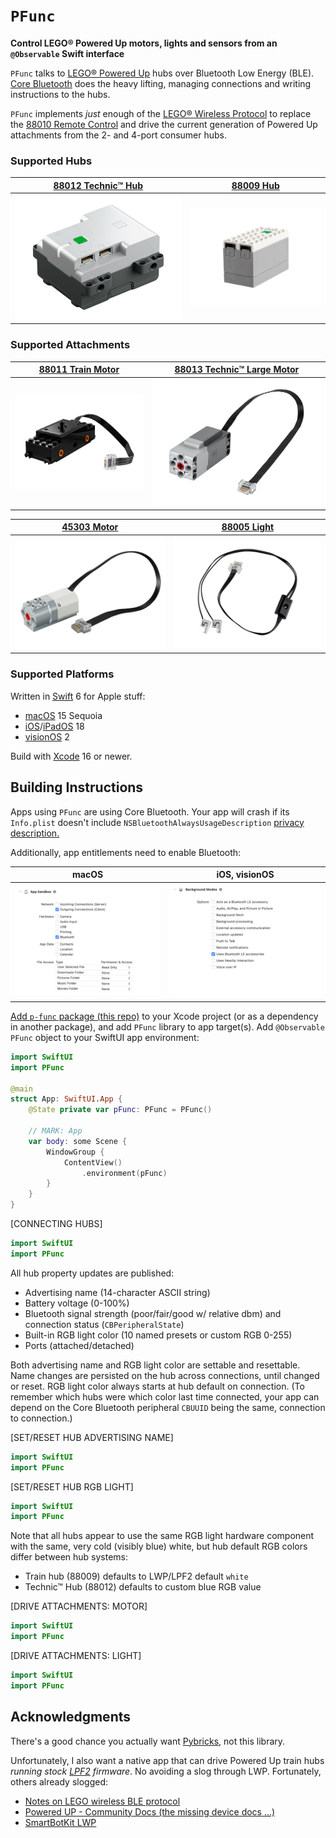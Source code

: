 # `PFunc`

__Control LEGO® Powered Up motors, lights and sensors from an `@Observable` Swift interface__

`PFunc` talks to [LEGO® Powered Up](https://www.lego.com/themes/powered-up) hubs over Bluetooth Low Energy (BLE). [Core Bluetooth](https://developer.apple.com/documentation/corebluetooth) does the heavy lifting, managing connections and writing instructions to the hubs.

`PFunc` implements _just_ enough of the [LEGO® Wireless Protocol](https://lego.github.io/lego-ble-wireless-protocol-docs) to replace the [88010 Remote Control](https://www.lego.com/product/remote-control-88010) and drive the current generation of Powered Up attachments from the 2- and 4-port consumer hubs.

### Supported Hubs

| [88012&nbsp;Technic™&nbsp;Hub](https://www.lego.com/product/technic-hub-88012) | [88009&nbsp;Hub](https://www.lego.com/product/hub-88009) |
| --- | --- |
| ![](docs/technic-hub-88012.png) | ![](docs/hub-88009.png) |

### Supported Attachments

| [88011&nbsp;Train&nbsp;Motor](https://www.lego.com/product/train-motor-88011) | [88013&nbsp;Technic™&nbsp;Large&nbsp;Motor](https://www.lego.com/product/technic-large-motor-88013) |
| --- | --- |
| ![](docs/train-motor-88011.png) | ![](docs/technic-large-motor-88013.png) |

| [45303&nbsp;Motor](https://www.lego.com/product/simple-medium-linear-motor-45303) | [88005&nbsp;Light](https://www.lego.com/product/light-88005) |
| --- | --- |
| ![](docs/simple-medium-linear-motor-45303.png) | ![](docs/light-88005.png) |

### Supported Platforms

Written in [Swift](https://developer.apple.com/documentation/swift) 6 for Apple stuff:

* [macOS](https://developer.apple.com/macos) 15 Sequoia
* [iOS](https://developer.apple.com/ios)/[iPadOS](https://developer.apple.com/ipad) 18
* [visionOS](https://developer.apple.com/visionos) 2

Build with [Xcode](https://developer.apple.com/xcode) 16 or newer.

## Building Instructions

Apps using `PFunc` are using Core Bluetooth. Your app will crash if its `Info.plist` doesn't include `NSBluetoothAlwaysUsageDescription` [privacy description.](https://developer.apple.com/documentation/uikit/protecting_the_user_s_privacy/requesting_access_to_protected_resources)

Additionally, app entitlements need to enable Bluetooth:

| macOS | iOS, visionOS |
| --- | --- |
| ![](docs/entitlements-app-sandbox.png) | ![](docs/entitlements-background-modes.png) |

[Add `p-func` package (this repo)](https://developer.apple.com/documentation/xcode/adding-package-dependencies-to-your-app) to your Xcode project (or as a dependency in another package), and add `PFunc` library to app target(s). Add `@Observable PFunc` object to your SwiftUI app environment:

```swift
import SwiftUI
import PFunc

@main
struct App: SwiftUI.App {
    @State private var pFunc: PFunc = PFunc()
    
    // MARK: App
    var body: some Scene {
        WindowGroup {
            ContentView()
                .environment(pFunc)
        }
    }
}
```

[CONNECTING HUBS]

```swift
import SwiftUI
import PFunc

```
All hub property updates are published:

* Advertising name (14-character ASCII string)
* Battery voltage (0-100%)
* Bluetooth signal strength (poor/fair/good w/ relative dbm) and connection status (`CBPeripheralState`)
* Built-in RGB light color (10 named presets or custom RGB 0-255)
* Ports (attached/detached)

Both advertising name and RGB light color are settable and resettable. Name changes are persisted on the hub across connections, until changed or reset. RGB light color always starts at hub default on connection. (To remember which hubs were which color last time connected, your app can depend on the Core Bluetooth peripheral `CBUUID` being the same, connection to connection.)

[SET/RESET HUB ADVERTISING NAME]

```swift
import SwiftUI
import PFunc

```

[SET/RESET HUB RGB LIGHT]

```swift
import SwiftUI
import PFunc

```

Note that all hubs appear to use the same RGB light hardware component with the same, very cold (visibly blue) white, but hub default RGB colors differ between hub systems:

* Train hub (88009) defaults to LWP/LPF2 default `white`
* Technic™ Hub (88012) defaults to custom blue RGB value

[DRIVE ATTACHMENTS: MOTOR]

```swift
import SwiftUI
import PFunc

```

[DRIVE ATTACHMENTS: LIGHT]

```swift
import SwiftUI
import PFunc

```

## Acknowledgments

There's a good chance you actually want [Pybricks](https://pybricks.com), not this library.

Unfortunately, I also want a native app that can drive Powered Up train hubs _running stock [LPF2](https://brickarchitect.com/powered-up) firmware_. No avoiding a slog through LWP. Fortunately, others already slogged:

* [Notes on LEGO wireless BLE protocol](https://virantha.github.io/bricknil/lego_api/lego.html)
* [Powered UP - Community Docs (the missing device docs ...)](https://github.com/sharpbrick/docs)
* [SmartBotKit LWP](https://github.com/smartbotkit/lwp)
